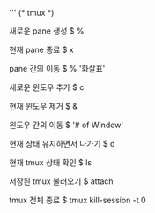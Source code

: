 '''
(* tmux *)


새로운 pane 생성
$ <CTRL-B> %  

현재 pane 종료
$ <CTRL-B> x 


pane 간의 이동
$ <CTRL-B> %  '화살표'

새로운 윈도우 추가
$ <CTRL-B> c

현재 윈도우 제거
$ <CTRL-B> &


윈도우 간의 이동
$ <CTRL-B> '# of Window'

현재 상태 유지하면서 나가기
$ <CTRL-B> d

현재 tmux 상태 확인
$ <CTRL-B> ls

저장된 tmux 불러오기
$ <CTRL-B> attach


tmux 전체 종료
$ tmux kill-session -t 0
